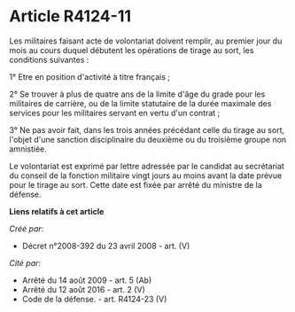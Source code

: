 # Article R4124-11

Les militaires faisant acte de volontariat doivent remplir, au premier jour du mois au cours duquel débutent les opérations
de tirage au sort, les conditions suivantes :

1° Etre en position d'activité à titre français ;

2° Se trouver à plus de quatre ans de la limite d'âge du grade pour les militaires de carrière, ou de la limite statutaire de
la durée maximale des services pour les militaires servant en vertu d'un contrat ;

3° Ne pas avoir fait, dans les trois années précédant celle du tirage au sort, l'objet d'une sanction disciplinaire du
deuxième ou du troisième groupe non amnistiée.

Le volontariat est exprimé par lettre adressée par le candidat au secrétariat du conseil de la fonction militaire vingt jours
au moins avant la date prévue pour le tirage au sort. Cette date est fixée par arrêté du ministre de la défense.

**Liens relatifs à cet article**

_Créé par_:

  - Décret n°2008-392 du 23 avril 2008 - art. (V)

_Cité par_:

  - Arrêté du 14 août 2009 - art. 5 (Ab)
  - Arrêté du 12 août 2016 - art. 2 (V)
  - Code de la défense. - art. R4124-23 (V)
